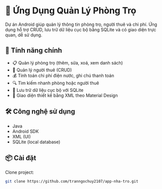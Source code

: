# 📱 Ứng Dụng Quản Lý Phòng Trọ

Dự án Android giúp quản lý thông tin phòng trọ, người thuê và chi phí. Ứng dụng hỗ trợ CRUD, lưu trữ dữ liệu cục bộ bằng SQLite và có giao diện trực quan, dễ sử dụng.

## 🚀 Tính năng chính

- 📋 Quản lý phòng trọ (thêm, sửa, xoá, xem danh sách)
- 👤 Quản lý người thuê (CRUD)
- 💰 Tính toán chi phí điện nước, ghi chú thanh toán
- 🔍 Tìm kiếm nhanh phòng hoặc người thuê
- 💾 Lưu trữ dữ liệu cục bộ với SQLite
- 🎨 Giao diện thiết kế bằng XML theo Material Design

## 🛠️ Công nghệ sử dụng

- Java
- Android SDK
- XML (UI)
- SQLite (local database)
## 📦 Cài đặt

Clone project:
```bash
git clone https://github.com/tranngochuy2107/app-nha-tro.git
